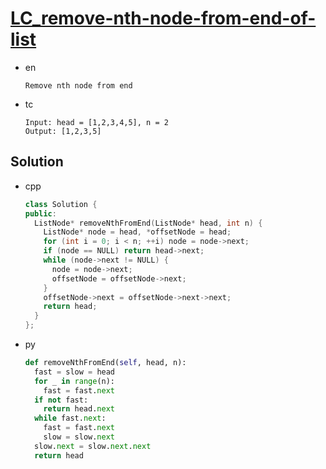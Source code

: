# [LC_remove-nth-node-from-end-of-list](https://leetcode.com/problems/remove-nth-node-from-end-of-list)

* en

  ```en
  Remove nth node from end
  ```

* tc

  ```tc
  Input: head = [1,2,3,4,5], n = 2
  Output: [1,2,3,5]
  ```

## Solution

* cpp

  ```cpp
  class Solution {
  public:
    ListNode* removeNthFromEnd(ListNode* head, int n) {
      ListNode* node = head, *offsetNode = head;
      for (int i = 0; i < n; ++i) node = node->next;
      if (node == NULL) return head->next;
      while (node->next != NULL) {
        node = node->next;
        offsetNode = offsetNode->next;
      }
      offsetNode->next = offsetNode->next->next;
      return head;
    }
  };
  ```

* py

  ```py
  def removeNthFromEnd(self, head, n):
    fast = slow = head
    for _ in range(n):
      fast = fast.next
    if not fast:
      return head.next
    while fast.next:
      fast = fast.next
      slow = slow.next
    slow.next = slow.next.next
    return head
  ```
